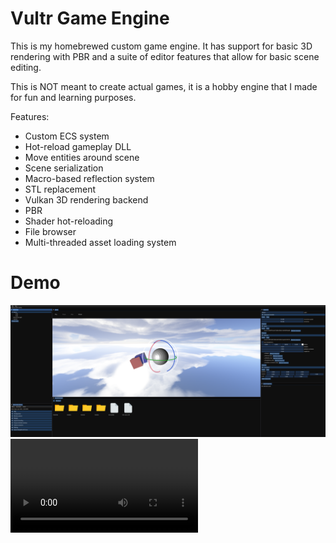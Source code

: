 # Vultr Game Engine

This is my homebrewed custom game engine. It has support for basic 3D rendering with PBR and a suite of editor features that allow for basic scene editing.

This is NOT meant to create actual games, it is a hobby engine that I made for fun and learning purposes.

Features:
- Custom ECS system
- Hot-reload gameplay DLL
- Move entities around scene
- Scene serialization
- Macro-based reflection system
- STL replacement
- Vulkan 3D rendering backend
- PBR
- Shader hot-reloading
- File browser
- Multi-threaded asset loading system

# Demo

![Image](/documentation/vultr_demo_image.png)
![Demo](/documentation/vultr_demo.mp4)
